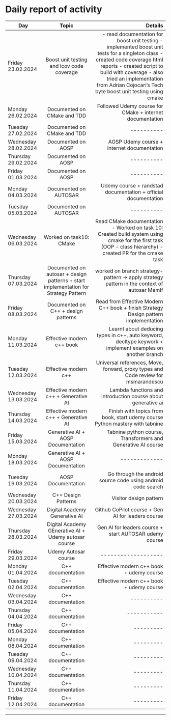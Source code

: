 # Daily report of activity

| Day        | Topic           | Details  |
| ------------- |:-------------:| -----:|
| Friday 23.02.2024      | Boost unit testing and lcov code coverage | - read documentation for boost unit testing - implemented boost unit tests for a singleton class - created code coverage html reports - created script to build with coverage - also tried an implementation from Adrian Cojocari’s Tech byte boost unit testing using cmake |
| Monday 26.02.2024       | Documented on CMake and TDD      |   Followed Udemy course for CMake + internet documentation |
| Tuesday 27.02.2024  | Documented on CMake and TDD      |  ----------  |
| Wednesday 28.02.2024  | Documented on AOSP      |  AOSP Udemy course + internet documentation  |
| Thursday 29.02.2024  | Documented on AOSP      |  ----------  |
| Friday 01.03.2024  | Documented on AOSP      |  ----------  |
| Monday 04.03.2024  | Documented on AUTOSAR      |  Udemy course + randstad documentation + official documentation  |
| Tuesday 05.03.2024  | Documented on AUTOSAR      |  ----------  |
| Wednesday 06.03.2024  | Worked on task10: CMake      |  Read CMake documentation - Worked on task 10: Created build system using cmake for the first task (OOP - class hierarchy) - created PR for the cmake task |
| Thursday 07.03.2024  | Documented on autosar + design patterns + start implementation for Strategy Pattern      |  worked on branch strategy-pattern -> apply strategy pattern in the context of autosar MemIf  |
| Friday 08.03.2024 | Documented on C++ + design patterns | Read from Effective Modern C++ book + finish Strategy Design pattern implementation |
| Monday 11.03.2024 | Effective modern c++ book | Learnt about deducing types in c++, auto keyword, decltype keywork + implement examples on another branch |
| Tuesday 12.03.2024 | Effective modern c++ | Universal references, Move, forward, proxy types and  Code review for msmarandescu |
| Wednesday 13.03.2024 | Effective modern c++ + Generative AI | Lambda functions and introduction course about generative ai  |
| Thursday 14.03.2024 | Effective modern c++ + Generative AI | Finish with topics from book, start udemy course Python mastery with tabnine |
| Friday 15.03.2024 | Generative AI + AOSP Documentation| Tabnine python course, Transformers and Generative AI course |
| Monday 18.03.2024 | Generative AI + AOSP Documentation | ------------- |
| Tuesday 19.03.2024 | AOSP Documentation | Go through the android source code using android code search |
| Wednesday 20.03.2024 | C++ Design Patterns | Visitor design pattern |
| Wednesday 27.03.2024 | Digital Academy Generative AI | Github CoPilot course + Gen AI for leaders course |
| Thursday 28.03.2024 | Digital Academy GEnerative AI + Udemy autosar course | Gen AI for leaders course + start AUTOSAR udemy course |
| Friday 29.03.2024 | Udemy Autosar course | ------------------- |
| Monday 01.04.2024 | C++ documentation | Effective modern c++ book + udemy course |
| Tuesday 02.04.2024 | C++ documentation | Effective modern c++ book + udemy course |
| Wednesday 03.04.2024 | C++ documentation | ---------- |
| Thursday 04.04.2024 | C++ documentation | ----------- |
| Friday 05.04.2024 | C++ documentation | ---------|
| Monday 08.04.2024 | C++ documentation | ---------|
| Tuesday 09.04.2024 | C++ documentation | ---------|
| Wednesday  10.04.2024 | C++ documentation | ---------|
| Thursday 11.04.2024 | C++ documentation | ---------|
| Friday 12.04.2024 | C++ documentation | ---------|











---
